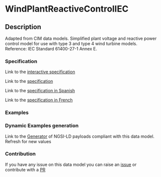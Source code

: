 # WindPlantReactiveControlIEC

## Description 

Adapted from CIM data models. Simplified plant voltage and reactive power control model for use with type 3 and type 4 wind turbine models.  Reference: IEC Standard 61400-27-1 Annex E.
### Specification

Link to the [interactive specification](https://swagger.lab.fiware.org/?url=https://smart-data-models.github.io/dataModel.EnergyCIM/WindPlantReactiveControlIEC/swagger.yaml)

Link to the [specification](https://smart-data-models.github.io/dataModel.EnergyCIM/WindPlantReactiveControlIEC/doc/spec.md)

Link to the [specification in Spanish](https://smart-data-models.github.io/dataModel.EnergyCIM/WindPlantReactiveControlIEC/doc/spec_ES.md)

Link to the [specification in French](https://smart-data-models.github.io/dataModel.EnergyCIM/WindPlantReactiveControlIEC/doc/spec_FR.md)
### Examples
### Dynamic Examples generation

Link to the [Generator](https://smartdatamodels.org/extra/ngsi-ld_generator_v0.91.php?schemaUrl=https://raw.githubusercontent.com/smart-data-models/dataModel.EnergyCIM/master/WindPlantReactiveControlIEC/schema.json&email=info@smartdatamodels.org) of NGSI-LD payloads compliant with this data model. Refresh for new values
### Contribution

 If you have any issue on this data model you can raise an [issue](https://github.com/smart-data-models/dataModel.EnergyCIM/issues)  or contribute with a [PR](https://github.com/smart-data-models/dataModel.EnergyCIM/pulls)